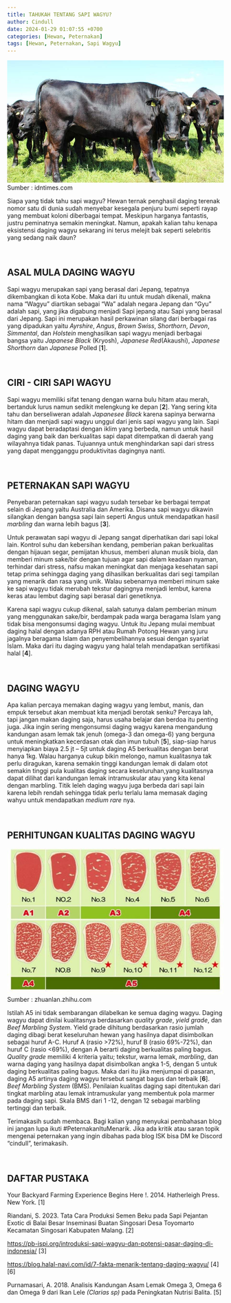 ```yaml
---
title: TAHUKAH TENTANG SAPI WAGYU?
author: Cindull
date: 2024-01-29 01:07:55 +0700
categories: [Hewan, Peternakan]
tags: [Hewan, Peternakan, Sapi Wagyu]
---
```




![picture](<../../assets/blog/Sapi Wagyu.jpg>)
Sumber : idntimes.com

Siapa yang tidak tahu sapi wagyu? Hewan ternak penghasil daging terenak nomor satu di dunia sudah menyebar kesegala penjuru bumi seperti rayap yang membuat koloni diberbagai tempat. Meskipun harganya fantastis, justru peminatnya semakin meningkat. Namun, apakah kalian tahu kenapa eksistensi daging wagyu sekarang ini terus melejit bak seperti selebritis yang sedang naik daun? 

<br>

## ASAL MULA DAGING WAGYU

Sapi wagyu merupakan sapi yang berasal dari Jepang, tepatnya dikembangkan di kota Kobe. Maka dari itu untuk mudah dikenali, makna nama “Wagyu” diartikan sebagai “Wa”  adalah negara Jepang dan “Gyu” adalah sapi, yang jika digabung menjadi Sapi jepang atau Sapi yang berasal dari Jepang. Sapi ini merupakan hasil perkawinan silang dari berbagai ras yang dipadukan yaitu _Ayrshire_, _Angus_, _Brown Swiss_, _Shorthorn_, _Devon_, _Simmental_, dan _Holstein_ menghasilkan sapi wagyu menjadi berbagai bangsa yaitu _Japanese Black_ (Kryosh), _Japanese Red_(Akaushi), _Japanese Shorthorn_ dan _Japanese_ Polled [**1**]. 

<br>

## CIRI - CIRI SAPI WAGYU

Sapi wagyu memiliki sifat tenang dengan warna bulu hitam atau merah, bertanduk lurus namun sedikit melengkung ke depan [**2**]. Yang sering kita tahu dan berseliweran adalah _Japanesee Black_ karena sapinya berwarna hitam dan menjadi sapi wagyu unggul dari jenis sapi wagyu yang lain. Sapi wagyu dapat beradaptasi dengan iklim yang berbeda, namun untuk hasil daging yang baik dan berkualitas sapi dapat ditempatkan di daerah yang wilayahnya tidak panas. Tujuannya untuk menghindarkan sapi dari stress yang dapat mengganggu produktivitas dagingnya nanti.

<br>

## PETERNAKAN SAPI WAGYU

Penyebaran peternakan sapi wagyu sudah tersebar ke berbagai tempat selain di Jepang yaitu Australia dan Amerika. Disana sapi wagyu dikawin silangkan dengan bangsa sapi lain seperti Angus untuk mendapatkan hasil _marbling_ dan warna lebih bagus [**3**].

Untuk perawatan sapi wagyu di Jepang sangat diperhatikan dari sapi lokal lain. Kontrol suhu dan kebersihan kendang,  pemberian pakan berkualitas dengan hijauan segar, pemijatan khusus, memberi alunan musik biola, dan memberi minum sake/bir dengan tujuan agar sapi dalam keadaan nyaman, terhindar dari stress, nafsu makan meningkat dan menjaga kesehatan sapi tetap prima sehingga daging yang dihasilkan berkualitas dari segi tampilan yang menarik dan rasa yang unik. Walau sebenarnya memberi minum sake ke sapi wagyu tidak merubah tekstur dagingnya menjadi lembut, karena keras atau lembut daging sapi berasal dari genetiknya.

Karena sapi wagyu cukup dikenal, salah satunya dalam pemberian minum yang menggunakan sake/bir, berdampak pada warga beragama Islam yang tidak bisa mengonsumsi daging wagyu. Untuk itu Jepang mulai membuat daging halal dengan adanya RPH atau Rumah Potong Hewan yang juru jagalnya beragama Islam dan penyembelihannya sesuai dengan syariat Islam. Maka dari itu daging wagyu yang halal  telah mendapatkan sertifikasi halal [**4**].

<br>

## DAGING WAGYU

Apa kalian percaya memakan daging wagyu yang lembut, manis, dan empuk tersebut akan membuat kita menjadi berotak senku? Percaya lah, tapi jangan makan daging saja, harus usaha belajar dan berdoa itu penting juga. Jika ingin sering mengonsumsi daging wagyu karena mengandung kandungan asam lemak tak jenuh (omega-3 dan omega-6) yang berguna untuk meningkatkan kecerdasan otak dan imun tubuh [**5**], siap-siap harus menyiapkan biaya 2.5 jt – 5jt untuk daging A5 berkualitas dengan berat hanya 1kg. Walau harganya cukup bikin melongo, namun kualitasnya tak perlu diragukan, karena semakin tinggi kandungan lemak di dalam otot semakin tinggi pula kualitas daging secara keseluruhan,yang kualitasnya dapat dilihat dari kandungan lemak intramuskular atau yang kita kenal dengan marbling. Titik leleh daging wagyu juga berbeda dari sapi lain karena lebih rendah sehingga tidak perlu terlalu lama memasak daging wahyu untuk mendapatkan _medium rare_ nya.

<br>

## PERHITUNGAN KUALITAS DAGING WAGYU

![picture](<../../assets/blog/Perhitungan Kualitas Daging Sapi Wagyu.jpg>)
Sumber : zhuanlan.zhihu.com

Istilah A5 ini tidak sembarangan dilabelkan ke semua daging wagyu. Daging wagyu dapat dinilai kualitasnya berdasarkan _quality grade_, _yield grade_, dan _Beef Marbling System_. Yield grade dihitung berdasarkan rasio jumlah daging dibagi berat keseluruhan hewan yang hasilnya dapat disimbolkan sebagai huruf A-C. Huruf A (rasio >72%), huruf B (rasio 69%-72%), dan huruf C (rasio <69%), dengan A berarti daging berkualitas paling bagus. _Quality grade_ memiliki 4 kriteria yaitu; tekstur, warna lemak, _marbling_, dan warna daging yang hasilnya dapat disimbolkan angka 1-5, dengan 5 untuk daging berkualitas paling bagus. Maka dari itu jika menjumpai di pasaran, daging A5 artinya daging wagyu tersebut sangat bagus dan terbaik [**6**]. _Beef Marbling System_ (BMS). Penilaian kualitas daging sapi ditentukan dari tingkat marbling atau lemak intramuskular yang membentuk pola marmer pada daging sapi. Skala BMS dari 1 -12, dengan 12 sebagai marbling tertinggi dan terbaik. 

Terimakasih sudah membaca. Bagi kalian yang menyukai pembahasan blog ini jangan lupa ikuti #PeternakanItuMenarik. Jika ada kritik atau saran topik mengenai peternakan yang ingin dibahas pada blog ISK bisa DM ke Discord “cindull”, terimakasih.

<br>

## DAFTAR PUSTAKA

Your Backyard Farming Experience Begins Here !. 2014. Hatherleigh Press. New York. [1]

Riandani, S. 2023. Tata Cara Produksi Semen Beku pada Sapi Pejantan Exotic di Balai Besar Inseminasi Buatan Singosari Desa Toyomarto Kecamatan Singosari Kabupaten Malang. [2]

https://pb-ispi.org/introduksi-sapi-wagyu-dan-potensi-pasar-daging-di-indonesia/ [3]

https://blog.halal-navi.com/id/7-fakta-menarik-tentang-daging-wagyu/ [4] [6]

Purnamasari, A. 2018. Analisis Kandungan Asam Lemak Omega 3, Omega 6 dan Omega 9 dari Ikan Lele _(Clarias sp)_ pada Peningkatan Nutrisi Balita. [5]